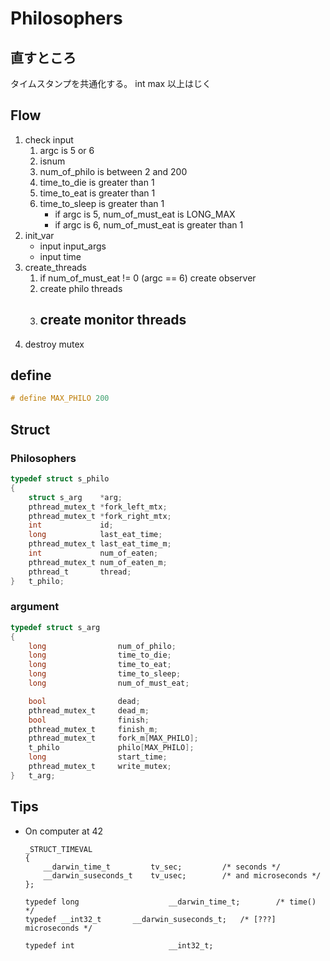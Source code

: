 # Philosophers

## 直すところ
タイムスタンプを共通化する。
int max 以上はじく


## Flow
1. check input
	1. argc is 5 or 6
	1. isnum
	1. num_of_philo is between 2 and 200
	1. time_to_die is greater than 1
	1. time_to_eat is greater than 1
	1. time_to_sleep is greater than 1
		- if argc is 5, num_of_must_eat is LONG_MAX
		- if argc is 6, num_of_must_eat is greater than 1
1. init_var
	- input input_args
	- input time
1. create_threads
	1. if num_of_must_eat != 0 (argc == 6) create observer
	1. create philo threads
	1. create monitor threads
		- 
1. destroy mutex


## define
```c
# define MAX_PHILO 200
```

## Struct
###  Philosophers
```c
typedef struct s_philo
{
	struct s_arg	*arg;
	pthread_mutex_t	*fork_left_mtx;
	pthread_mutex_t	*fork_right_mtx;
	int				id;
	long			last_eat_time;
	pthread_mutex_t	last_eat_time_m;
	int				num_of_eaten;
	pthread_mutex_t	num_of_eaten_m;
	pthread_t		thread;
}	t_philo;
```

### argument
```c
typedef struct s_arg
{
	long				num_of_philo;
	long				time_to_die;
	long				time_to_eat;
	long				time_to_sleep;
	long				num_of_must_eat;

	bool				dead;
	pthread_mutex_t		dead_m;
	bool				finish;
	pthread_mutex_t		finish_m;
	pthread_mutex_t		fork_m[MAX_PHILO];
	t_philo				philo[MAX_PHILO];
	long				start_time;
	pthread_mutex_t		write_mutex;
}	t_arg;
```

## Tips
- On computer at 42
	```
	_STRUCT_TIMEVAL
	{
		__darwin_time_t         tv_sec;         /* seconds */
		__darwin_suseconds_t    tv_usec;        /* and microseconds */
	};

	typedef long                    __darwin_time_t;        /* time() */
	typedef __int32_t       __darwin_suseconds_t;   /* [???] microseconds */

	typedef int                     __int32_t;
	```	
